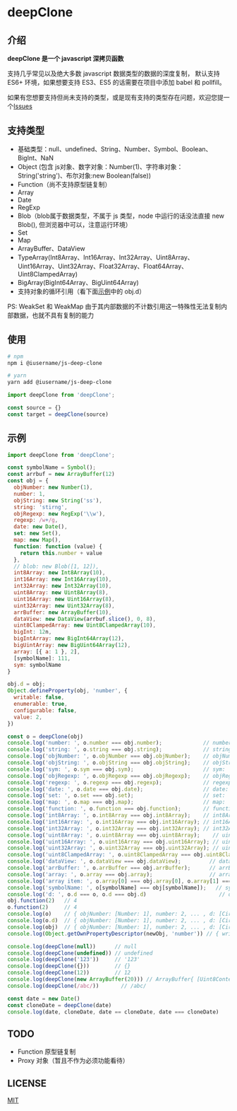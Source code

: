 # deepClone

## 介绍
<strong>deepClone 是一个 javascript 深拷贝函数</strong>

支持几乎常见以及绝大多数 javascript 数据类型的数据的深度复制，
默认支持 ES6+ 环境，如果想要支持 ES3、ES5 的话需要在项目中添加 babel 和 pollfill。

如果有您想要支持但尚未支持的类型，或是现有支持的类型存在问题，欢迎您提一个[Issues](https://github.com/YMaster/js-deep-clone/issues)


## 支持类型
- 基础类型：null、undefined、String、Number、Symbol、Boolean、BigInt、NaN
- Object (包含 js对象、数字对象：Number(1)、字符串对象：String('string')、布尔对象:new Boolean(false))
- Function（尚不支持原型链复制）
- Array
- Date
- RegExp
- Blob（blob属于数据类型，不属于 js 类型，node 中运行的话没法直接 new Blob(), 但浏览器中可以，注意运行环境）
- Set
- Map
- ArrayBuffer、DataView
- TypeArray(Int8Array、Int16Array、Int32Array、Uint8Array、Uint16Array、Uint32Array、Float32Array、Float64Array、Uint8ClampedArray)
- BigArray(BigInt64Array、BigUint64Array)
- 支持对象的循环引用（看下面[示例](#示例)中的 obj.d）

PS: WeakSet 和 WeakMap 由于其内部数据的不计数引用这一特殊性无法复制内部数据，也就不具有复制的能力


## 使用
```bash
# npm
npm i @iusername/js-deep-clone

# yarn
yarn add @iusername/js-deep-clone
```
```javascript
import deepClone from 'deepClone';

const source = {}
const target = deepClone(source)
```

## 示例
```javascript
import deepClone from 'deepClone';

const symbolName = Symbol();
const arrbuf = new ArrayBuffer(12)
const obj = {
  objNumber: new Number(1),
  number: 1,
  objString: new String('ss'),
  string: 'stirng',
  objRegexp: new RegExp('\\w'),
  regexp: /w+/g,
  date: new Date(),
  set: new Set(),
  map: new Map(),
  function: function (value) {
    return this.number + value
  },
  // blob: new Blob([1, 12]),
  int8Array: new Int8Array(10),
  int16Array: new Int16Array(10),
  int32Array: new Int32Array(10),
  uint8Array: new Uint8Array(8),
  uint16Array: new Uint16Array(8),
  uint32Array: new Uint32Array(8),
  arrBuffer: new ArrayBuffer(10),
  dataView: new DataView(arrbuf.slice(), 0, 8),
  uint8ClampedArray: new Uint8ClampedArray(10),
  bigInt: 12n,
  bigIntArray: new BigInt64Array(12),
  bigUintArray: new BigUint64Array(12),
  array: [{ a: 1 }, 2],
  [symbolName]: 111,
  sym: symbolName
}

obj.d = obj;
Object.defineProperty(obj, 'number', {
  writable: false,
  enumerable: true,
  configurable: false,
  value: 2,
})

const o = deepClone(obj)
console.log('number: ', o.number === obj.number);             // number:  true
console.log('string: ', o.string === obj.string);             // string:  true
console.log('objNumber: ', o.objNumber === obj.objNumber);    // objNumber:  false
console.log('objString: ', o.objString === obj.objString);    // objString:  false
console.log('sym: ', o.sym === obj.sym);                      // sym:  true
console.log('objRegexp: ', o.objRegexp === obj.objRegexp);    // objRegexp:  false
console.log('regexp: ', o.regexp === obj.regexp);             // regexp:  false
console.log('date: ', o.date === obj.date);                   // date:  false
console.log('set: ', o.set === obj.set);                      // set:  false
console.log('map: ', o.map === obj.map);                      // map:  false
console.log('function: ', o.function === obj.function);       // function:  false
console.log('int8Array: ', o.int8Array === obj.int8Array);    // int8Array:  false
console.log('int16Array: ', o.int16Array === obj.int16Array); // int16Array:  false
console.log('int32Array: ', o.int32Array === obj.int32Array); // int32Array:  false
console.log('uint8Array: ', o.uint8Array === obj.uint8Array);    // uint8Array:  false
console.log('uint16Array: ', o.uint16Array === obj.uint16Array); // uint16Array:  false
console.log('uint32Array: ', o.uint32Array === obj.uint32Array); // uint32Array:  false
console.log('uint8ClampedArray: ', o.uint8ClampedArray === obj.uint8ClampedArray); // uint32Array:  false
console.log('dataView: ', o.dataView === obj.dataView);         // dataView:  false
console.log('arrBuffer: ', o.arrBuffer === obj.arrBuffer);      // arrBuffer:  false
console.log('array: ', o.array === obj.array);                  // array:  false
console.log('array item: ', o.array[0] === obj.array[0], o.array[1] === obj.array[1]);  // array items:  false true
console.log('symbolName: ', o[symbolName] === obj[symbolName]);   // symbolName:  false
console.log('d: ', o.d === o, o.d === obj.d)                       // d:  true false
obj.function(2)   // 4
o.function(2)     // 4
console.log(o)    // { objNumber: [Number: 1], number: 2, ... , d: [Circular], [Symbol()]: 111 }
console.log(o.d)  // { objNumber: [Number: 1], number: 2, ... , d: [Circular], [Symbol()]: 111 }
console.log(obj)  // { objNumber: [Number: 1], number: 2, ... , d: [Circular], [Symbol()]: 111 }
console.log(Object.getOwnPropertyDescriptor(newObj, 'number')) // { writable: false, enumerable: true, configurable: false, value: 2 }

console.log(deepClone(null))      // null
console.log(deepClone(undefined)) // undefined
console.log(deepClone('123'))     // '123'
console.log(deepClone({}))        // {}
console.log(deepClone(12))        // 12
console.log(deepClone(new ArrayBuffer(20))) // ArrayBuffer{ [Uint8Contents]: <00, 00, ...>, byteLength: 20 }
console.log(deepClone(/abc/))       // /abc/

const date = new Date()
const cloneDate = deepClone(date)
console.log(date, cloneDate, date == cloneDate, date === cloneDate)    // 2020-05-09T05:42:54.818Z 2020-05-09T05:42:54.818Z false false
```

## TODO
- Function 原型链复制
- Proxy 对象（暂且不作为必须功能看待）

## LICENSE
[MIT](https://opensource.org/licenses/MIT)